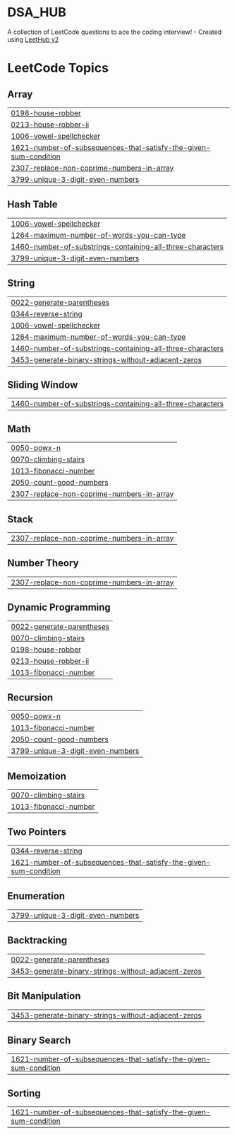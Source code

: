 # DSA_HUB
A collection of LeetCode questions to ace the coding interview! - Created using [LeetHub v2](https://github.com/arunbhardwaj/LeetHub-2.0)

<!---LeetCode Topics Start-->
# LeetCode Topics
## Array
|  |
| ------- |
| [0198-house-robber](https://github.com/Ayan-10-06-03/DSA_HUB/tree/master/0198-house-robber) |
| [0213-house-robber-ii](https://github.com/Ayan-10-06-03/DSA_HUB/tree/master/0213-house-robber-ii) |
| [1006-vowel-spellchecker](https://github.com/Ayan-10-06-03/DSA_HUB/tree/master/1006-vowel-spellchecker) |
| [1621-number-of-subsequences-that-satisfy-the-given-sum-condition](https://github.com/Ayan-10-06-03/DSA_HUB/tree/master/1621-number-of-subsequences-that-satisfy-the-given-sum-condition) |
| [2307-replace-non-coprime-numbers-in-array](https://github.com/Ayan-10-06-03/DSA_HUB/tree/master/2307-replace-non-coprime-numbers-in-array) |
| [3799-unique-3-digit-even-numbers](https://github.com/Ayan-10-06-03/DSA_HUB/tree/master/3799-unique-3-digit-even-numbers) |
## Hash Table
|  |
| ------- |
| [1006-vowel-spellchecker](https://github.com/Ayan-10-06-03/DSA_HUB/tree/master/1006-vowel-spellchecker) |
| [1264-maximum-number-of-words-you-can-type](https://github.com/Ayan-10-06-03/DSA_HUB/tree/master/1264-maximum-number-of-words-you-can-type) |
| [1460-number-of-substrings-containing-all-three-characters](https://github.com/Ayan-10-06-03/DSA_HUB/tree/master/1460-number-of-substrings-containing-all-three-characters) |
| [3799-unique-3-digit-even-numbers](https://github.com/Ayan-10-06-03/DSA_HUB/tree/master/3799-unique-3-digit-even-numbers) |
## String
|  |
| ------- |
| [0022-generate-parentheses](https://github.com/Ayan-10-06-03/DSA_HUB/tree/master/0022-generate-parentheses) |
| [0344-reverse-string](https://github.com/Ayan-10-06-03/DSA_HUB/tree/master/0344-reverse-string) |
| [1006-vowel-spellchecker](https://github.com/Ayan-10-06-03/DSA_HUB/tree/master/1006-vowel-spellchecker) |
| [1264-maximum-number-of-words-you-can-type](https://github.com/Ayan-10-06-03/DSA_HUB/tree/master/1264-maximum-number-of-words-you-can-type) |
| [1460-number-of-substrings-containing-all-three-characters](https://github.com/Ayan-10-06-03/DSA_HUB/tree/master/1460-number-of-substrings-containing-all-three-characters) |
| [3453-generate-binary-strings-without-adjacent-zeros](https://github.com/Ayan-10-06-03/DSA_HUB/tree/master/3453-generate-binary-strings-without-adjacent-zeros) |
## Sliding Window
|  |
| ------- |
| [1460-number-of-substrings-containing-all-three-characters](https://github.com/Ayan-10-06-03/DSA_HUB/tree/master/1460-number-of-substrings-containing-all-three-characters) |
## Math
|  |
| ------- |
| [0050-powx-n](https://github.com/Ayan-10-06-03/DSA_HUB/tree/master/0050-powx-n) |
| [0070-climbing-stairs](https://github.com/Ayan-10-06-03/DSA_HUB/tree/master/0070-climbing-stairs) |
| [1013-fibonacci-number](https://github.com/Ayan-10-06-03/DSA_HUB/tree/master/1013-fibonacci-number) |
| [2050-count-good-numbers](https://github.com/Ayan-10-06-03/DSA_HUB/tree/master/2050-count-good-numbers) |
| [2307-replace-non-coprime-numbers-in-array](https://github.com/Ayan-10-06-03/DSA_HUB/tree/master/2307-replace-non-coprime-numbers-in-array) |
## Stack
|  |
| ------- |
| [2307-replace-non-coprime-numbers-in-array](https://github.com/Ayan-10-06-03/DSA_HUB/tree/master/2307-replace-non-coprime-numbers-in-array) |
## Number Theory
|  |
| ------- |
| [2307-replace-non-coprime-numbers-in-array](https://github.com/Ayan-10-06-03/DSA_HUB/tree/master/2307-replace-non-coprime-numbers-in-array) |
## Dynamic Programming
|  |
| ------- |
| [0022-generate-parentheses](https://github.com/Ayan-10-06-03/DSA_HUB/tree/master/0022-generate-parentheses) |
| [0070-climbing-stairs](https://github.com/Ayan-10-06-03/DSA_HUB/tree/master/0070-climbing-stairs) |
| [0198-house-robber](https://github.com/Ayan-10-06-03/DSA_HUB/tree/master/0198-house-robber) |
| [0213-house-robber-ii](https://github.com/Ayan-10-06-03/DSA_HUB/tree/master/0213-house-robber-ii) |
| [1013-fibonacci-number](https://github.com/Ayan-10-06-03/DSA_HUB/tree/master/1013-fibonacci-number) |
## Recursion
|  |
| ------- |
| [0050-powx-n](https://github.com/Ayan-10-06-03/DSA_HUB/tree/master/0050-powx-n) |
| [1013-fibonacci-number](https://github.com/Ayan-10-06-03/DSA_HUB/tree/master/1013-fibonacci-number) |
| [2050-count-good-numbers](https://github.com/Ayan-10-06-03/DSA_HUB/tree/master/2050-count-good-numbers) |
| [3799-unique-3-digit-even-numbers](https://github.com/Ayan-10-06-03/DSA_HUB/tree/master/3799-unique-3-digit-even-numbers) |
## Memoization
|  |
| ------- |
| [0070-climbing-stairs](https://github.com/Ayan-10-06-03/DSA_HUB/tree/master/0070-climbing-stairs) |
| [1013-fibonacci-number](https://github.com/Ayan-10-06-03/DSA_HUB/tree/master/1013-fibonacci-number) |
## Two Pointers
|  |
| ------- |
| [0344-reverse-string](https://github.com/Ayan-10-06-03/DSA_HUB/tree/master/0344-reverse-string) |
| [1621-number-of-subsequences-that-satisfy-the-given-sum-condition](https://github.com/Ayan-10-06-03/DSA_HUB/tree/master/1621-number-of-subsequences-that-satisfy-the-given-sum-condition) |
## Enumeration
|  |
| ------- |
| [3799-unique-3-digit-even-numbers](https://github.com/Ayan-10-06-03/DSA_HUB/tree/master/3799-unique-3-digit-even-numbers) |
## Backtracking
|  |
| ------- |
| [0022-generate-parentheses](https://github.com/Ayan-10-06-03/DSA_HUB/tree/master/0022-generate-parentheses) |
| [3453-generate-binary-strings-without-adjacent-zeros](https://github.com/Ayan-10-06-03/DSA_HUB/tree/master/3453-generate-binary-strings-without-adjacent-zeros) |
## Bit Manipulation
|  |
| ------- |
| [3453-generate-binary-strings-without-adjacent-zeros](https://github.com/Ayan-10-06-03/DSA_HUB/tree/master/3453-generate-binary-strings-without-adjacent-zeros) |
## Binary Search
|  |
| ------- |
| [1621-number-of-subsequences-that-satisfy-the-given-sum-condition](https://github.com/Ayan-10-06-03/DSA_HUB/tree/master/1621-number-of-subsequences-that-satisfy-the-given-sum-condition) |
## Sorting
|  |
| ------- |
| [1621-number-of-subsequences-that-satisfy-the-given-sum-condition](https://github.com/Ayan-10-06-03/DSA_HUB/tree/master/1621-number-of-subsequences-that-satisfy-the-given-sum-condition) |
<!---LeetCode Topics End-->